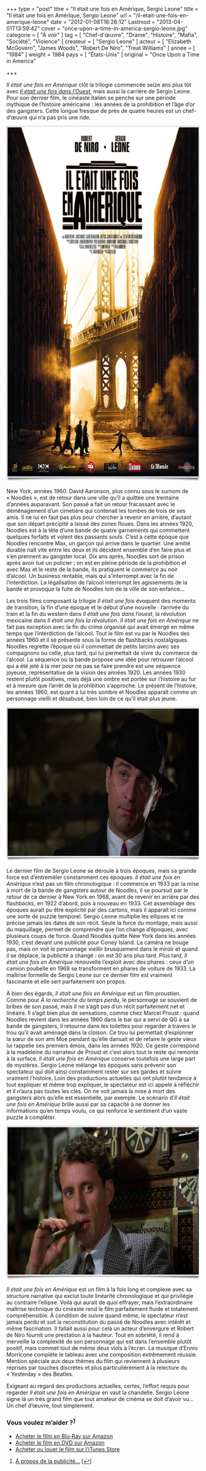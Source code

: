 +++
type = "post"
titre = "Il était une fois en Amérique, Sergio Leone"
title = "Il était une fois en Amérique, Sergio Leone"
url = "/il-etait-une-fois-en-amerique-leone"
date = "2012-01-08T18:26:12"
Lastmod = "2013-04-01T13:59:42"
cover = "once-upon-a-time-in-america-sergio-leone.jpg"
categorie = [ "À voir" ]
tag = [ "Chef-d'œuvre", "Drame", "Histoire", "Mafia", "Société", "Violence" ]
createur = [ "Sergio Leone" ]
acteur = [ "Elizabeth McGovern", "James Woods", "Robert De Niro", "Treat Williams" ]
annee = [ "1984" ]
weight = 1984
pays = [ "États-Unis" ]
original = "Once Upon a Time in America"

+++

<p><em>Il était une fois en Amérique</em> clôt la trilogie commencée seize ans plus tôt avec <em><a href="/2010/08/01/il-etait-une-fois-dans-ouest-leone/">Il était une fois dans l&rsquo;Ouest</a></em>, mais aussi la carrière de Sergio Leone. Pour son dernier film, le cinéaste italien se penche sur une période mythique de l&rsquo;histoire américaine : les années de la prohibition et l&rsquo;âge d&rsquo;or des gangsters. Cette longue fresque de près de quatre heures est un chef-d&rsquo;œuvre qui n&rsquo;a pas pris une ride.</p>
<div style="text-align: center;"><a href="http://www.allocine.fr/film/fichefilm_gen_cfilm=1941.html"><img class="aligncenter" style="border-style: initial; border-color: initial; border-width: 0px;" src="il-etait-une-fois-en-amerique.jpg" alt="Il etait une fois en amerique" width="690" height="927" border="0" /></a></div>
<p>New York, années 1960. David Aaronson, plus connu sous le surnom de &laquo;&nbsp;Noodles&nbsp;&raquo;, est de retour dans une ville qu&rsquo;il a quittée une trentaine d&rsquo;années auparavant. Son passé a fait un retour fracassant avec le déménagement d&rsquo;un cimetière qui contenait les tombes de trois de ses amis. Il ne lui en faut pas plus pour chercher à revenir en arrière, d&rsquo;autant que son départ précipité a laissé des zones floues. Dans les années 1920, Noodles est à la tête d&rsquo;une bande de quatre garnements qui commettent quelques forfaits et volent des passants souls. C&rsquo;est à cette époque que Noodles rencontre Max, un garçon qui arrive dans le quartier. Une amitié durable naît vite entre les deux et ils décident ensemble d&rsquo;en faire plus et s&rsquo;en prennent au gangster local. Dix ans après, Noodles sort de prison après avoir tué un policier ; on est en pleine période de la prohibition et avec Max et le reste de la bande, ils pratiquent le commerce au noir d&rsquo;alcool. Un business rentable, mais qui s&rsquo;interrompt avec la fin de l&rsquo;interdiction. La légalisation de l&rsquo;alcool interrompt les agissements de la bande et provoque la fuite de Noodles loin de la ville de son enfance…</p>
<p>Les trois films composant la trilogie <em>Il était une fois</em> évoquent des moments de transition, la fin d&rsquo;une époque et le début d&rsquo;une nouvelle : l&rsquo;arrivée du train et la fin du western dans <em>Il était une fois dans l&rsquo;ouest</em>, la révolution mexicaine dans <em>Il était une fois la révolution</em>. <em>Il était une fois en Amérique</em> ne fait pas exception avec la fin du crime organisé qui avait émergé en même temps que l&rsquo;interdiction de l&rsquo;alcool. Tout le film est vu par le Noodles des années 1960 et il se présente sous la forme de flashbacks nostalgiques. Noodles regrette l&rsquo;époque où il commettait de petits larcins avec ses compagnons ou celle, plus tard, qui lui permettait de vivre du commerce de l&rsquo;alcool. La séquence où la bande propose une idée pour retrouver l&rsquo;alcool qui a été jeté à la mer pour ne pas se faire prendre est une séquence joyeuse, représentative de la vision des années 1920. Les années 1930 restent plutôt positives, mais déjà une ombre est portée sur l&rsquo;histoire au fur et à mesure que l&rsquo;arrêt de la prohibition s&rsquo;approche. Le présent de l&rsquo;histoire, les années 1960, est quant à lui très sombre et Noodles apparaît comme un personnage vieilli et désabusé, bien loin de ce qu&rsquo;il était plus jeune.</p>
<div style="text-align: center;"><img class="aligncenter" style="border-style: initial; border-color: initial; border-width: 0px;" src="il-etait-une-fois-en-amerique-de-niro.jpg" alt="Il etait une fois en amerique de niro" width="690" height="401" border="0" /></div>
<p>Le dernier film de Sergio Leone se déroule à trois époques, mais sa grande force est d&rsquo;entremêler constamment ces époques. <em>Il était une fois en Amérique</em> n&rsquo;est pas un film chronologique : il commence en 1933 par la mise à mort de la bande de gangsters autour de Noodles, il se poursuit par le retour de ce dernier à New York en 1968, avant de revenir en arrière par des flashbacks, en 1922 d&rsquo;abord, puis à nouveau en 1933. Cet assemblage des époques aurait pu être explicité par des cartons, mais il apparaît ici comme une sorte de puzzle temporel. Sergio Leone multiplie les ellipses et ne précise jamais les dates de son récit. Seule la force du montage, mais aussi du maquillage, permet de comprendre que l&rsquo;on change d&rsquo;époques, avec plusieurs coups de force. Quand Noodles quitte New York dans les années 1930, c&rsquo;est devant une publicité pour Coney Island. La caméra ne bouge pas, mais on voit le personnage vieillir brusquement dans le miroir et quand il se déplace, la publicité a changé : on est 30 ans plus tard. Plus tard, <em>Il était une fois en Amérique</em> renouvelle l&rsquo;exploit avec des phares : ceux d&rsquo;un camion poubelle en 1968 se transforment en phares de voiture de 1933. La maîtrise formelle de Sergio Leone sur ce dernier film est vraiment fascinante et elle sert parfaitement son propos.</p>
<p>À bien des égards, <em>Il était une fois en Amérique</em> est un film proustien. Comme pour <em>À la recherche du temps perdu</em>, le personnage se souvient de bribes de son passé, mais il ne s&rsquo;agit pas d&rsquo;un récit parfaitement net et linéaire. Il s&rsquo;agit bien plus de sensations, comme chez Marcel Proust : quand Noodles revient dans les années 1960 dans le bar qui a servi de QG à sa bande de gangsters, il retourne dans les toilettes pour regarder à travers le trou qu&rsquo;il avait aménagé dans la cloison. Ce trou lui permettait d&rsquo;espionner la sœur de son ami Moe pendant qu&rsquo;elle dansait et de refaire le geste vieux lui rappelle ses premiers émois, dans les années 1920. Ce geste correspond à la madeleine du narrateur de Proust et c&rsquo;est alors tout le reste qui remonte à la surface. <em>Il était une fois en Amérique</em> conserve toutefois une large part de mystères. Sergio Leone mélange les époques sans prévenir son spectateur qui doit ainsi constamment rester sur ses gardes et suivre vraiment l&rsquo;histoire. Loin des productions actuelles qui ont plutôt tendance à tout expliquer et même trop expliquer, le spectateur est ici appelé à réfléchir et il n&rsquo;aura pas toutes les clés. On ne voit jamais la mise à mort des gangsters alors qu&rsquo;elle est essentielle, par exemple. Le scénario d&rsquo;<em>Il était une fois en Amérique</em> brille aussi par sa capacité à ne donner les informations qu&rsquo;en temps voulu, ce qui renforce le sentiment d&rsquo;un vaste puzzle à compléter.</p>
<div style="text-align: center;"><img class="aligncenter" style="border-style: initial; border-color: initial; border-width: 0px;" src="il-etait-une-fois-en-amerique-james-wood.jpg" alt="Il etait une fois en amerique james wood" width="690" height="401" border="0" /></div>
<p><em>Il était une fois en Amérique</em> est un film à la fois long et complexe avec sa structure narrative qui exclut toute linéarité chronologique et qui privilégie au contraire l&rsquo;ellipse. Voilà qui aurait de quoi effrayer, mais l&rsquo;extraordinaire maîtrise technique du cinéaste rend le film parfaitement fluide et totalement compréhensible. À condition de suivre quand même, le spectateur n&rsquo;est jamais perdu et suit la reconstitution du passé de Noodles avec intérêt et même fascination. Il fallait aussi pour cela un acteur d&rsquo;envergure et Robert de Niro fournit une prestation à la hauteur. Tout en sobriété, il rend à merveille la complexité de son personnage qui est dans l&rsquo;ensemble plutôt positif, mais commet tout de même deux viols à l&rsquo;écran. La musique d&rsquo;Ennio Morricone complète le tableau avec une composition extrêmement réussie. Mention spéciale aux deux thèmes du film qui reviennent à plusieurs reprises par touches discrètes et plus particulièrement à la relecture du &laquo;&nbsp;Yesterday&nbsp;&raquo; des Beatles.</p>
<p>Exigeant au regard des productions actuelles, certes, l&rsquo;effort requis pour regarder <em>Il était une fois en Amérique</em> en vaut la chandelle. Sergio Leone signe là un très grand film que tout amateur de cinéma se doit d&rsquo;avoir vu… Un chef d&rsquo;œuvre, tout simplement.</p>
<div class="amazon">
<h3>Vous voulez m&rsquo;aider ?<sup><a href="#footnote_0_5477" id="identifier_0_5477" class="footnote-link footnote-identifier-link" title="&Agrave; propos de la publicit&eacute;&hellip;">1</a></sup></h3>
<ul>
<li><a href="http://www.amazon.fr/gp/product/B0069RWKCY/ref=as_li_ss_tl?ie=UTF8&tag=leblogdenic07-21&linkCode=as2&camp=1642&creative=19458&creativeASIN=B0069RWKCY">Acheter le film en Blu-Ray sur Amazon</a></li>
<li><a href="http://www.amazon.fr/gp/product/B000FORALS/ref=as_li_ss_tl?ie=UTF8&tag=leblogdenic07-21&linkCode=as2&camp=1642&creative=19458&creativeASIN=B000FORALS">Acheter le film en DVD sur Amazon</a></li>
<li><a href="https://itunes.apple.com/fr/movie/il-etait-une-fois-en-amerique/id389360541">Acheter ou louer le film sur l&rsquo;iTunes Store</a></li>
</ul>
</div>
<ol class="footnotes"><li id="footnote_0_5477" class="footnote"><a href="/a-propos/publicite/">À propos de la publicité…</a> [<a href="#identifier_0_5477" class="footnote-link footnote-back-link">&#8617;</a>]</li></ol>
